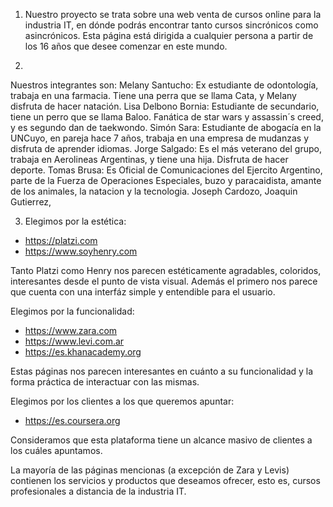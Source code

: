 1) Nuestro proyecto se trata sobre una web venta de cursos online para la industria IT, en dónde podrás encontrar tanto cursos sincrónicos como asincrónicos.
Esta página está dirigida a cualquier persona a partir de los 16 años que desee comenzar en este mundo.

2)
Nuestros integrantes son: 
Melany Santucho:
Ex estudiante de odontología, trabaja en una farmacia. Tiene una perra que se llama Cata, y Melany disfruta de hacer natación.
Lisa Delbono Bornia: 
Estudiante de secundario, tiene un perro que se llama Baloo. Fanática de star wars y assassin´s creed, y es segundo dan de taekwondo.
Simón Sara:
Estudiante de abogacía en la UNCuyo, en pareja hace 7 años, trabaja en una empresa de mudanzas y disfruta de aprender idiomas.
Jorge Salgado:
Es el más veterano del grupo, trabaja en Aerolineas Argentinas, y tiene una hija. Disfruta de hacer deporte.
Tomas Brusa:
Es Oficial de Comunicaciones del Ejercito Argentino, parte de la Fuerza de Operaciones Especiales, buzo y paracaidista, amante de los animales, la natacion y la tecnologia.
Joseph Cardozo,
Joaquin Gutierrez,

3) Elegimos por la estética: 
- https://platzi.com
- https://www.soyhenry.com

Tanto Platzi como Henry nos parecen estéticamente agradables, coloridos, interesantes desde el punto de vista visual. Además el primero nos parece que cuenta con una interfáz simple y entendible para el usuario.

Elegimos por la funcionalidad:
- https://www.zara.com
- https://www.levi.com.ar
- https://es.khanacademy.org

Estas páginas nos parecen interesantes en cuánto a su funcionalidad y la forma práctica de interactuar con las mismas.

Elegimos por los clientes a los que queremos apuntar:
- https://es.coursera.org

Consideramos que esta plataforma tiene un alcance masivo de clientes a los cuáles apuntamos.

La mayoría de las páginas mencionas (a excepción de Zara y Levis) contienen los servicios y productos que deseamos ofrecer, esto es, cursos profesionales a distancia de la industria IT.
